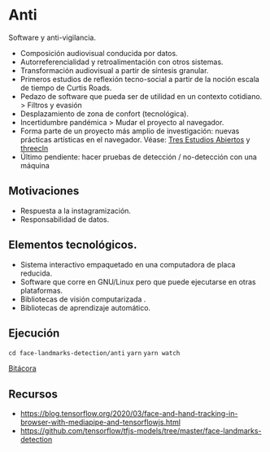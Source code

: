 # Anti

Software y anti-vigilancia. 

- Composición audiovisual conducida por datos. 
- Autorreferencialidad y retroalimentación con otros sistemas.
- Transformación audiovisual a partir de síntesis granular.
- Primeros estudios de reflexión tecno-social a partir de la noción escala de tiempo de Curtis Roads. 
- Pedazo de software que pueda ser de utilidad en un contexto cotidiano. > Filtros y evasión
- Desplazamiento de zona de confort (tecnológica).
- Incertidumbre pandémica > Mudar el proyecto al navegador.
- Forma parte de un proyecto más amplio de investigación: nuevas prácticas artísticas en el navegador. Véase: [Tres Estudios Abiertos](https://github.com/EmilioOcelotl/tres-estudios-abiertos) y [threecln](https://github.com/EmilioOcelotl/THREE.studies/tree/main/threecln) 
- Último pendiente: hacer pruebas de detección / no-detección con una máquina 

## Motivaciones

- Respuesta a la instagramización.
- Responsabilidad de datos. 

## Elementos tecnológicos. 

- Sistema interactivo empaquetado en una computadora de placa reducida.
- Software que corre en GNU/Linux pero que puede ejecutarse en otras plataformas.
- Bibliotecas de visión computarizada .
- Bibliotecas de aprendizaje automático. 

## Ejecución

`cd face-landmarks-detection/anti`
`yarn`
`yarn watch` 

[Bitácora](https://github.com/EmilioOcelotl/anti/tree/main/bitacora) 

## Recursos

- https://blog.tensorflow.org/2020/03/face-and-hand-tracking-in-browser-with-mediapipe-and-tensorflowjs.html
- https://github.com/tensorflow/tfjs-models/tree/master/face-landmarks-detection
